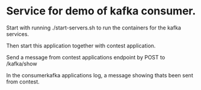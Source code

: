 # Service for demo of kafka consumer. 
Start with running ./start-servers.sh to run the containers for the kafka services.

Then start this application together with contest application.

Send a message from contest applications endpoint by POST to /kafka/show

In the consumerkafka applications log, a message showing thats been sent from contest.
